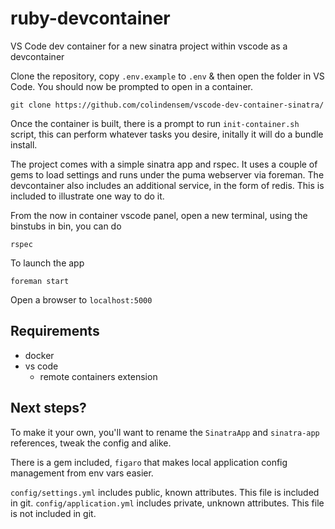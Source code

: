 # ruby-devcontainer
VS Code dev container for a new sinatra project within vscode as a devcontainer

Clone the repository, copy `.env.example` to `.env` & then open the folder in VS Code. You should now be prompted to open in a container.

```
git clone https://github.com/colindensem/vscode-dev-container-sinatra/
```

Once the container is built, there is a prompt to run `init-container.sh` script, this can perform whatever tasks you desire, initally it will do a bundle install.

The project comes with a simple sinatra app and rspec. It uses a couple of gems to load settings and runs under the puma webserver via foreman.
The devcontainer also includes an additional service, in the form of redis. This is included to illustrate one way to do it.

From the now in container vscode panel, open a new terminal, using the binstubs in bin, you can do

`rspec`

To launch the app

`foreman start`

Open a browser to `localhost:5000`

## Requirements

* docker
* vs code
  * remote containers extension

## Next steps?
To make it your own, you'll want to rename the `SinatraApp` and `sinatra-app` references, tweak the config and alike.

There is a gem included, `figaro` that makes local application config management from env vars easier.

`config/settings.yml` includes public, known attributes. This file is included in git.
`config/application.yml` includes private, unknown attributes. This file is not included in git.

